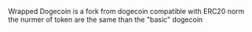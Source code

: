 Wrapped Dogecoin is a fork from dogecoin compatible with ERC20 norm
the nurmer of token are the same than the "basic" dogecoin 
